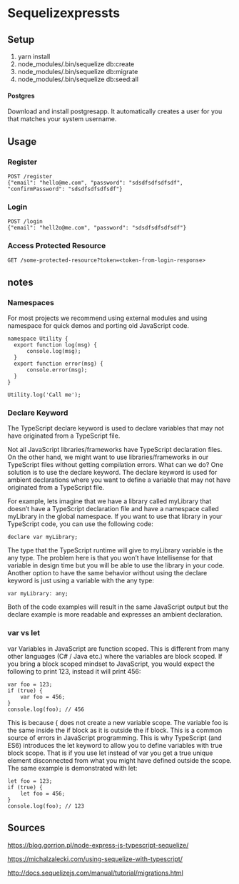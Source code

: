 # Sequelizexpressts

## Setup

1. yarn install
2. node_modules/.bin/sequelize db:create
3. node_modules/.bin/sequelize db:migrate
4. node_modules/.bin/sequelize db:seed:all

#### Postgres
Download and install postgresapp. It automatically creates a user for you that matches your system username.

## Usage
### Register
```
POST /register
{"email": "hello@me.com", "password": "sdsdfsdfsdfsdf", "confirmPassword": "sdsdfsdfsdfsdf"}
```

### Login
```
POST /login
{"email": "hell2o@me.com", "password": "sdsdfsdfsdfsdf"}
```

### Access Protected Resource
```
GET /some-protected-resource?token=<token-from-login-response>
```

## notes
### Namespaces
For most projects we recommend using external modules and using namespace for quick demos and porting old JavaScript code.
```
namespace Utility {
  export function log(msg) {
      console.log(msg);
  }
  export function error(msg) {
      console.error(msg);
  }
}

Utility.log('Call me');
```

### Declare Keyword
The TypeScript declare keyword is used to declare variables that may not have originated from a TypeScript file.

Not all JavaScript libraries/frameworks have TypeScript declaration files. On the other hand, we might want to use libraries/frameworks in our TypeScript files without getting compilation errors. What can we do?
One solution is to use the declare keyword. The declare keyword is used for ambient declarations where you want to define a variable that may not have originated from a TypeScript file.

For example, lets imagine that we have a library called myLibrary that doesn’t have a TypeScript declaration file and have a namespace called myLibrary in the global namespace. If you want to use that library in your TypeScript code, you can use the following code:

```
declare var myLibrary;
```

The type that the TypeScript runtime will give to myLibrary variable is the any type. The problem here is that you won’t have Intellisense for that variable in design time but you will be able to use the library in your code. Another option to have the same behavior without using the declare keyword is just using a variable with the any type:

```
var myLibrary: any;
```

Both of the code examples will result in the same JavaScript output but the declare example is more readable and expresses an ambient declaration.

### var vs let
var Variables in JavaScript are function scoped. This is different from many other languages (C# / Java etc.) where the variables are block scoped. If you bring a block scoped mindset to JavaScript, you would expect the following to print 123, instead it will print 456:

```
var foo = 123;
if (true) {
    var foo = 456;
}
console.log(foo); // 456
```

This is because { does not create a new variable scope. The variable foo is the same inside the if block as it is outside the if block. This is a common source of errors in JavaScript programming. This is why TypeScript (and ES6) introduces the let keyword to allow you to define variables with true block scope. That is if you use let instead of var you get a true unique element disconnected from what you might have defined outside the scope. The same example is demonstrated with let:

```
let foo = 123;
if (true) {
    let foo = 456;
}
console.log(foo); // 123
```

## Sources
https://blog.gorrion.pl/node-express-js-typescript-sequelize/

https://michalzalecki.com/using-sequelize-with-typescript/

http://docs.sequelizejs.com/manual/tutorial/migrations.html

